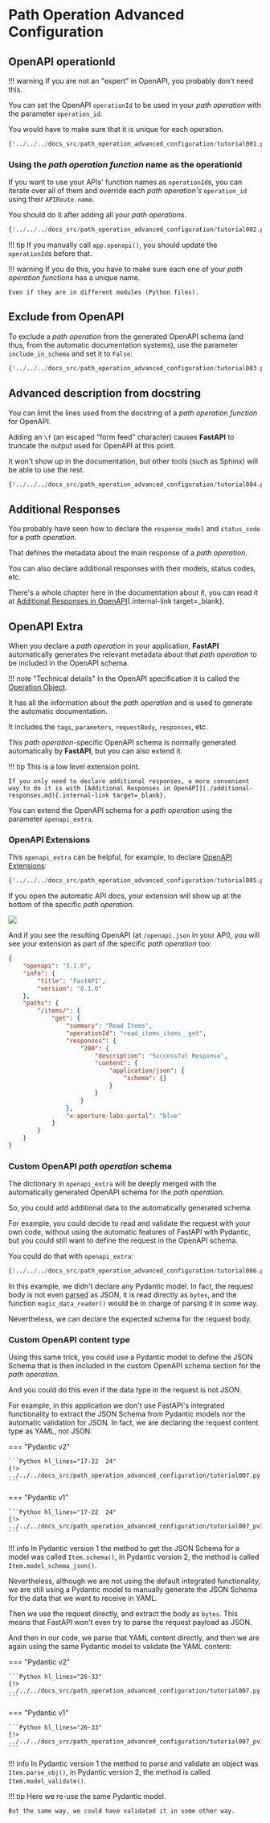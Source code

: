 # Path Operation Advanced Configuration

## OpenAPI operationId

!!! warning
    If you are not an "expert" in OpenAPI, you probably don't need this.

You can set the OpenAPI `operationId` to be used in your *path operation* with the parameter `operation_id`.

You would have to make sure that it is unique for each operation.

```Python hl_lines="6"
{!../../../docs_src/path_operation_advanced_configuration/tutorial001.py!}
```

### Using the *path operation function* name as the operationId

If you want to use your APIs' function names as `operationId`s, you can iterate over all of them and override each *path operation's* `operation_id` using their `APIRoute.name`.

You should do it after adding all your *path operations*.

```Python hl_lines="2  12-21  24"
{!../../../docs_src/path_operation_advanced_configuration/tutorial002.py!}
```

!!! tip
    If you manually call `app.openapi()`, you should update the `operationId`s before that.

!!! warning
    If you do this, you have to make sure each one of your *path operation functions* has a unique name.

    Even if they are in different modules (Python files).

## Exclude from OpenAPI

To exclude a *path operation* from the generated OpenAPI schema (and thus, from the automatic documentation systems), use the parameter `include_in_schema` and set it to `False`:

```Python hl_lines="6"
{!../../../docs_src/path_operation_advanced_configuration/tutorial003.py!}
```

## Advanced description from docstring

You can limit the lines used from the docstring of a *path operation function* for OpenAPI.

Adding an `\f` (an escaped "form feed" character) causes **FastAPI** to truncate the output used for OpenAPI at this point.

It won't show up in the documentation, but other tools (such as Sphinx) will be able to use the rest.

```Python hl_lines="19-29"
{!../../../docs_src/path_operation_advanced_configuration/tutorial004.py!}
```

## Additional Responses

You probably have seen how to declare the `response_model` and `status_code` for a *path operation*.

That defines the metadata about the main response of a *path operation*.

You can also declare additional responses with their models, status codes, etc.

There's a whole chapter here in the documentation about it, you can read it at [Additional Responses in OpenAPI](./additional-responses.md){.internal-link target=_blank}.

## OpenAPI Extra

When you declare a *path operation* in your application, **FastAPI** automatically generates the relevant metadata about that *path operation* to be included in the OpenAPI schema.

!!! note "Technical details"
    In the OpenAPI specification it is called the <a href="https://github.com/OAI/OpenAPI-Specification/blob/main/versions/3.0.3.md#operation-object" class="external-link" target="_blank">Operation Object</a>.

It has all the information about the *path operation* and is used to generate the automatic documentation.

It includes the `tags`, `parameters`, `requestBody`, `responses`, etc.

This *path operation*-specific OpenAPI schema is normally generated automatically by **FastAPI**, but you can also extend it.

!!! tip
    This is a low level extension point.

    If you only need to declare additional responses, a more convenient way to do it is with [Additional Responses in OpenAPI](./additional-responses.md){.internal-link target=_blank}.

You can extend the OpenAPI schema for a *path operation* using the parameter `openapi_extra`.

### OpenAPI Extensions

This `openapi_extra` can be helpful, for example, to declare [OpenAPI Extensions](https://github.com/OAI/OpenAPI-Specification/blob/main/versions/3.0.3.md#specificationExtensions):

```Python hl_lines="6"
{!../../../docs_src/path_operation_advanced_configuration/tutorial005.py!}
```

If you open the automatic API docs, your extension will show up at the bottom of the specific *path operation*.

<img src="/img/tutorial/path-operation-advanced-configuration/image01.png" />

And if you see the resulting OpenAPI (at `/openapi.json` in your API), you will see your extension as part of the specific *path operation* too:

```JSON hl_lines="22"
{
    "openapi": "3.1.0",
    "info": {
        "title": "FastAPI",
        "version": "0.1.0"
    },
    "paths": {
        "/items/": {
            "get": {
                "summary": "Read Items",
                "operationId": "read_items_items__get",
                "responses": {
                    "200": {
                        "description": "Successful Response",
                        "content": {
                            "application/json": {
                                "schema": {}
                            }
                        }
                    }
                },
                "x-aperture-labs-portal": "blue"
            }
        }
    }
}
```

### Custom OpenAPI *path operation* schema

The dictionary in `openapi_extra` will be deeply merged with the automatically generated OpenAPI schema for the *path operation*.

So, you could add additional data to the automatically generated schema.

For example, you could decide to read and validate the request with your own code, without using the automatic features of FastAPI with Pydantic, but you could still want to define the request in the OpenAPI schema.

You could do that with `openapi_extra`:

```Python hl_lines="20-37  39-40"
{!../../../docs_src/path_operation_advanced_configuration/tutorial006.py!}
```

In this example, we didn't declare any Pydantic model. In fact, the request body is not even <abbr title="converted from some plain format, like bytes, into Python objects">parsed</abbr> as JSON, it is read directly as `bytes`, and the function `magic_data_reader()` would be in charge of parsing it in some way.

Nevertheless, we can declare the expected schema for the request body.

### Custom OpenAPI content type

Using this same trick, you could use a Pydantic model to define the JSON Schema that is then included in the custom OpenAPI schema section for the *path operation*.

And you could do this even if the data type in the request is not JSON.

For example, in this application we don't use FastAPI's integrated functionality to extract the JSON Schema from Pydantic models nor the automatic validation for JSON. In fact, we are declaring the request content type as YAML, not JSON:

=== "Pydantic v2"

    ```Python hl_lines="17-22  24"
    {!> ../../../docs_src/path_operation_advanced_configuration/tutorial007.py!}
    ```

=== "Pydantic v1"

    ```Python hl_lines="17-22  24"
    {!> ../../../docs_src/path_operation_advanced_configuration/tutorial007_pv1.py!}
    ```

!!! info
    In Pydantic version 1 the method to get the JSON Schema for a model was called `Item.schema()`, in Pydantic version 2, the method is called `Item.model_schema_json()`.

Nevertheless, although we are not using the default integrated functionality, we are still using a Pydantic model to manually generate the JSON Schema for the data that we want to receive in YAML.

Then we use the request directly, and extract the body as `bytes`. This means that FastAPI won't even try to parse the request payload as JSON.

And then in our code, we parse that YAML content directly, and then we are again using the same Pydantic model to validate the YAML content:

=== "Pydantic v2"

    ```Python hl_lines="26-33"
    {!> ../../../docs_src/path_operation_advanced_configuration/tutorial007.py!}
    ```

=== "Pydantic v1"

    ```Python hl_lines="26-33"
    {!> ../../../docs_src/path_operation_advanced_configuration/tutorial007_pv1.py!}
    ```

!!! info
    In Pydantic version 1 the method to parse and validate an object was `Item.parse_obj()`, in Pydantic version 2, the method is called `Item.model_validate()`.

!!! tip
    Here we re-use the same Pydantic model.

    But the same way, we could have validated it in some other way.
